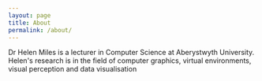 ```yaml
---
layout: page
title: About
permalink: /about/
---
```


Dr Helen Miles is a lecturer in Computer Science at Aberystwyth University.
Helen's research is in the field of computer graphics, virtual environments, visual perception and data visualisation
